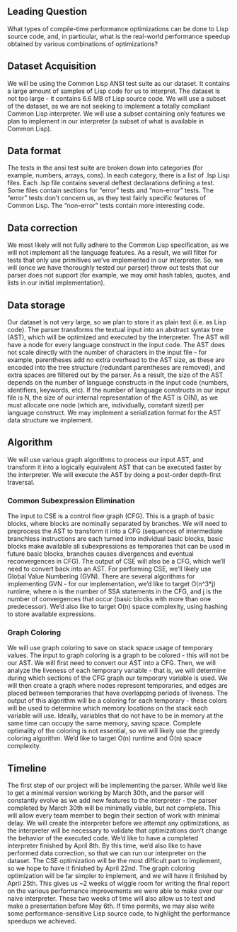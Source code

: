 ## Leading Question 
What types of compile-time performance optimizations can be done to Lisp source code, and, in particular, what is the real-world performance speedup obtained by various combinations of optimizations?

## Dataset Acquisition
We will be using the Common Lisp ANSI test suite as our dataset. It contains a large amount of samples of Lisp code for us to interpret. The dataset is not too large - it contains 6.6 MB of Lisp source code. We will use a subset of the dataset, as we are not seeking to implement a totally compliant Common Lisp interpreter. We will use a subset containing only features we plan to implement in our interpreter (a subset of what is available in Common Lisp).

## Data format
The tests in the ansi test suite are broken down into categories (for example, numbers, arrays, cons). In each category, there is a list of .lsp Lisp files. Each .lsp file contains several deftest declarations defining a test. Some files contain sections for “error” tests and “non-error” tests. The “error” tests don’t concern us, as they test fairly specific features of Common Lisp. The “non-error” tests contain more interesting code.

## Data correction
We most likely will not fully adhere to the Common Lisp specification, as we will not implement all the language features. As a result, we will filter for tests that only use primitives we’ve implemented in our interpreter. So, we will (once we have thoroughly tested our parser) throw out tests that our parser does not support (for example, we may omit hash tables, quotes, and lists in our initial implementation).

## Data storage
Our dataset is not very large, so we plan to store it as plain text (i.e. as Lisp code). The parser transforms the textual input into an abstract syntax tree (AST), which will be optimized and executed by the interpreter. The AST will have a node for every language construct in the input code. The AST does not scale directly with the number of characters in the input file - for example, parentheses add no extra overhead to the AST size, as these are encoded into the tree structure (redundant parentheses are removed), and extra spaces are filtered out by the parser. As a result, the size of the AST depends on the number of language constructs in the input code (numbers, identifiers, keywords, etc). If the number of language constructs in our input file is N, the size of our internal representation of the AST is O(N), as we must allocate one node (which are, individually, constant sized) per language construct. We may implement a serialization format for the AST data structure we implement.

## Algorithm 
We will use various graph algorithms to process our input AST, and transform it into a logically equivalent AST that can be executed faster by the interpreter. We will execute the AST by doing a post-order depth-first traversal.

### Common Subexpression Elimination
The input to CSE is a control flow graph (CFG). This is a graph of basic blocks, where blocks are nominally separated by branches. We will need to preprocess the AST to transform it into a CFG (sequences of intermediate branchless instructions are each turned into individual basic blocks, basic blocks make available all subexpressions as temporaries that can be used in future basic blocks, branches causes divergences and eventual reconvergences in CFG). The output of CSE will also be a CFG, which we’ll need to convert back into an AST. For performing CSE, we’ll likely use Global Value Numbering (GVN). There are several algorithms for implementing GVN - for our implementation, we’d like to target O(n^3*j) runtime, where n is the number of SSA statements in the CFG, and j is the number of convergences that occur (basic blocks with more than one predecessor). We’d also like to target O(n) space complexity, using hashing to store available expressions.

### Graph Coloring
We will use graph coloring to save on stack space usage of temporary values. The input to graph coloring is a graph to be colored - this will not be our AST. We will first need to convert our AST into a CFG. Then, we will analyze the liveness of each temporary variable - that is, we will determine during which sections of the CFG graph our temporary variable is used. We will then create a graph where nodes represent temporaries, and edges are placed between temporaries that have overlapping periods of liveness. The output of this algorithm will be a coloring for each temporary - these colors will be used to determine which memory locations on the stack each variable will use. Ideally, variables that do not have to be in memory at the same time can occupy the same memory, saving space. Complete optimality of the coloring is not essential, so we will likely use the greedy coloring algorithm. We’d like to target O(n) runtime and O(n) space complexity.

## Timeline
The first step of our project will be implementing the parser. While we’d like to get a minimal version working by March 30th, and the parser will constantly evolve as we add new features to the interpreter - the parser completed by March 30th will be minimally viable, but not complete. This will allow every team member to begin their section of work with minimal delay. We will create the interpreter before we attempt any optimizations, as the interpreter will be necessary to validate that optimizations don’t change the behavior of the executed code. We’d like to have a completed interpreter finished by April 8th. By this time, we’d also like to have performed data correction, so that we can run our interpreter on the dataset. The CSE optimization will be the most difficult part to implement, so we hope to have it finished by April 22nd. The graph coloring optimization will be far simpler to implement, and we will have it finished by April 25th. This gives us ~2 weeks of wiggle room for writing the final report on the various performance improvements we were able to make over our naive interpreter. These two weeks of time will also allow us to test and make a presentation before May 6th. If time permits, we may also write some performance-sensitive Lisp source code, to highlight the performance speedups we achieved.

